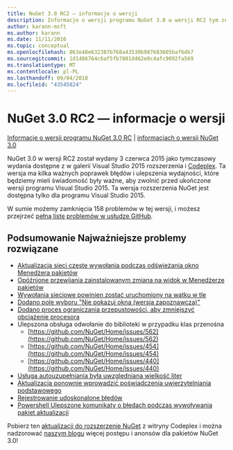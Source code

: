 ```yaml
---
title: NuGet 3.0 RC2 — informacje o wersji
description: Informacje o wersji programu NuGet 3.0 w wersji RC2 tym znanych problemów, poprawki, funkcje dodane i DCRs.
author: karann-msft
ms.author: karann
ms.date: 11/11/2016
ms.topic: conceptual
ms.openlocfilehash: 863e48e632387b768a43530b987683605baf6db7
ms.sourcegitcommit: 1d1406764c6af5fb7801d462e0c4afc9092fa569
ms.translationtype: MT
ms.contentlocale: pl-PL
ms.lasthandoff: 09/04/2018
ms.locfileid: "43545824"
---
```

# <a name="nuget-30-rc2-release-notes"></a>NuGet 3.0 RC2 — informacje o wersji

[Informacje o wersji programu NuGet 3.0 RC](../release-notes/nuget-3.0-RC.md) | [informacjach o wersji NuGet 3.0](../release-notes/nuget-3.0.0.md)

NuGet 3.0 w wersji RC2 został wydany 3 czerwca 2015 jako tymczasowy wydania dostępne z w galerii Visual Studio 2015 rozszerzenia i [Codeplex](https://nuget.codeplex.com/releases/view/615507). Ta wersja ma kilka ważnych poprawek błędów i ulepszenia wydajności, które będziemy mieli świadomość były ważne, aby zwolnić przed ukończone wersji programu Visual Studio 2015. Ta wersja rozszerzenia NuGet jest dostępna tylko dla programu Visual Studio 2015.

W sumie możemy zamknięcia 158 problemów w tej wersji, i możesz przejrzeć [pełną listę problemów w usłudze GitHub](https://github.com/NuGet/Home/issues?utf8=%E2%9C%93&q=is%3Aclosed+milestone%3A3.0.0-RTM+sort%3Aupdated-asc+updated%3A%3C%3D2015-06-01).

## <a name="summary-of-top-issues-resolved"></a>Podsumowanie Najważniejsze problemy rozwiązane

* [Aktualizacja sieci częste wywołania podczas odświeżania okno Menedżera pakietów](https://github.com/NuGet/Home/issues/515)
* [Opóźnione przewijania zainstalowanym zmiana na widok w Menedżerze pakietów](https://github.com/NuGet/Home/issues/519)
* [Wywołania sieciowe powinien zostać uruchomiony na wątku w tle](https://github.com/NuGet/Home/issues/516)
* [Dodano pole wyboru "Nie pokazuj okna (wersja zapoznawcza)"](https://github.com/NuGet/Home/issues/566)
* [Dodano proces ograniczania przepustowości, aby zmniejszyć obciążenie procesora](https://github.com/NuGet/Home/issues/356)
* Ulepszona obsługa odwołanie do biblioteki w przypadku klas przenośna
    * [https://github.com/NuGet/Home/issues/562](https://github.com/NuGet/Home/issues/562)
    * [https://github.com/NuGet/Home/issues/454](https://github.com/NuGet/Home/issues/454)
    * [https://github.com/NuGet/Home/issues/440](https://github.com/NuGet/Home/issues/440)
* [Usługa autouzupełniania była uwzględniana wielkość liter](https://github.com/NuGet/Home/issues/198)
* [Aktualizacja ponownie wprowadzić poświadczenia uwierzytelniania podstawowego](https://github.com/NuGet/Home/issues/456)
* [Rejestrowanie udoskonalone błędów](https://github.com/NuGet/Home/issues/407)
* [Powershell Ulepszone komunikaty o błędach podczas wywoływania pakiet aktualizacji](https://github.com/NuGet/Home/issues/5)

Pobierz ten [aktualizacji do rozszerzenie NuGet](https://nuget.codeplex.com/releases/view/615507) z witryny Codeplex i można nadzorować [naszym blogu](http://blog.nuget.org) więcej postępu i anonsów dla pakietów NuGet 3.0!
